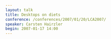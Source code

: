 ```yaml
---
layout: talk
title: Desktops on diets
conference: /conferences/2007/01/20/LCA2007/
speaker: Carsten Hairzler
begin: 2007-01-17 14:00
---
```

